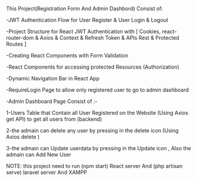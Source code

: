 This Project(Registration Form And Admin Dashbord) Consist of:


-JWT Authentication Flow for User Register & User Login & Logout


-Project Structure for React JWT Authentication with [ Cookies, react-router-dom & Axios & Context & Refresh Token & APIs Rest & Protected Routes ]


-Creating React Components with Form Validation


-React Components for accessing protected Resources (Authorization)


-Dynamic Navigation Bar in React App


-RequireLogin Page to allow only registered user to go to admin dashboard

-Admin Dashboard Page Consist of :-


1-Users Table that Contain all User Registered on the Website (Using Axios get API) to get all users from (backend)

2-the admain can delete any user by pressing in the delete icon (Using Axios delete )

3-the admain can Update userdata by pressing in the Update icon , Also the admain can Add New User 




NOTE: this project need to run (npm start) React server And (php artisan serve) laravel server And XAMPP



